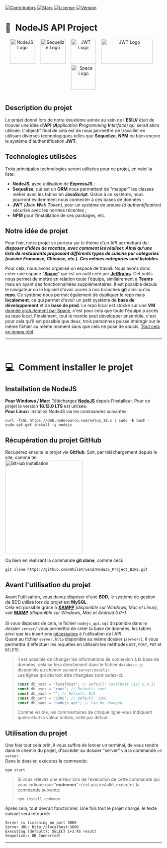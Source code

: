<!-- Badges -->
[![Contributors][contributors-badge]][contributors-wlink]
[![Stars][stars-badge]][stars-wlink]
[![License][license-badge]][license-wlink]
[![Version][version-badge]][version-wlink]

<!-- Project's Part 01 Header -->
# 👋 **NodeJS API Project**
<div align="center">
    <img src="https://i.ibb.co/jrqz45Y/NodeJS.png" alt="NodeJS Logo" width="80" height="80"> 
    <img src="https://i.ibb.co/m4QwyCM/Sequelize.png" alt="Sequelize Logo" 
    width="80" height="80"/> 
    <img src="https://i.ibb.co/rdNn0Lw/JWT.png" alt="JWT Logo" width="80" height="80"/> 
    <img src="https://i.ibb.co/cvHw3dy/NPM.png" alt="JWT Logo" width="165" height="80"/> 
    <img src="https://dashboard.snapcraft.io/site_media/appmedia/2019/12/ezgif.com-gif-maker.png" alt="Space Logo" width="80" height="80">
</div>

<br>

<!-- Project's Part 01 Body -->
## **Description du projet**
Le projet donné lors de notre deuxième année au sein de l'**ESILV** était de trouver une idée d'**API** *(**A**pplication **P**rogramming **I**nterface)* qui serait alors utilisée. L'objectif final de cela est de nous permettre de travailler en utilisant diverses technologiques telles que **Sequelize**, **NPM** ou bien encore le système d'authentification **JWT**.

## **Technologies utilisées**
Trois principales technologies seront utilisées pour ce projet, en voici la liste:
- **NodeJS**, avec utilisation de **ExpressJS** ;
- **Sequelize**, qui est un **ORM** nous permettant de "mapper" les classes métier avec les tables en **JavaScript**. Grâce à ce système, nous pourront évidemment nous connecter à ces bases de données ;
- **JWT** *(**J**son **W**eb **T**oken)*, pour un système de preuve *(d'authentification)* sécurisé avec les normes récentes ;
- **NPM** pour l'installation de ces packages, etc.

## **Notre idée de projet**
Pour finir, notre projet se portera sur le thème d'un API permettant de: ***disposer d'idées de recettes, avec comment les réaliser. Ainsi qu'une liste de restaurants proposant différents types de cuisine par catégories (cuisine Française, Chinoise, etc.). Ces mêmes catégories sont listables***.

Pour cela, nous avons organisé un espace de travail. Nous avons donc créer une espace "**[Space](https://www.jetbrains.com/fr-fr/space/)**" qui est un outil créé par **[JetBrains](https://www.jetbrains.com/)**. Cet outils nous permet de mettre en relation toute l'équipe, similairement à **Teams** mais en ayant des fonctionnalitées supplémentaires. Il est possible depuis le navigateur ou le logiciel d'avoir accès à nos branches **git** ainsi qu'au **repo**. Ce système nous permet également de dupliquer le repo mais **localement**, ce qui permet d'avoir un petit système de **base de développement** et de **base de prod**. Le repo local est stocké sur une **VM** <u>donnée gratuitement par Space</u>, c'est pour cela que toute l'équipe a accès au repo local. Finalement, tout le monde peut développer ensemble, c'est pour cela qu'il est possible que deux, trois personnes puisse intéragir sur le même fichier au même moment sans que cela ne pose de soucis. <u>Tout cela en temps réel</u>.
<hr>

<br>

<!-- Install the project Header -->
# 💻 **Comment installer le projet**

<!-- Project's Part 01 Install Body -->
## **Installation de NodeJS**
**Pour Windows / Mac:** Téléchargez **[NodeJS](https://nodejs.org/en/)** depuis l'installeur. Pour ce projet la version **18.13.0 LTS** est utilisée. <br>
**Pour Linux:** Installez NodeJS via les commandes suivantes: <br>
````properties
curl -fsSL https://deb.nodesource.com/setup_18.x | sudo -E bash -
sudo apt-get install -y nodejs
````

<!-- Project's Part 02 Install Body -->
## **Récupération du projet GitHub**
Récupérez ensuite le projet via **GitHub**.
Soit, par téléchargement depuis le site, comme tel: <br>
<img src="https://raw.githubusercontent.com/Mottie/GitHub-userscripts/master/images/github-download-zip.gif" alt="GitHub Installation" width="250" height="300"> <br>

Ou bien en réalisant la commande **git clone**, comme ceci:
````
git clone https://github.com/Whiletruend/NodeJS_Project_BIN2.git
````

## **Avant l'utilisation du projet**
Avant l'utilisation, vous devez disposer d'une **BDD**, le système de gestion de BDD utilisé lors du projet est **MySQL**. <br>
Cela est possible grâce à **[XAMPP](https://www.apachefriends.org/fr/index.html)** *(disponible sur Windows, Mac et Linux)*,  voir **[MAMP](https://www.apachefriends.org/fr/index.html)** *(disponible sur Windows, Mac et Android 5.0+)*. <br><br>
Si vous disposez de cela, le fichier `nodejs_api.sql` disponible dans le dossier `server/` vous permettra de créer la base de données, les tables ainsi que les insertions <ins>nécessaires</ins> à l'utilisation de l'API.<br>
Quant au fichier `server.http` disponible au même dossier *(`server/`)*, il vous permettra d'effectuer les requêtes en utilisant les méthodes `GET`, `POST`, `PUT` et `DELETE`.

> Il est possible de changer les informations de connexion à la base de données, cela se fera directement dans le fichier `database.js` disponible au chemin suivant `server/models/`. <br>
> Les lignes qui devront être changées sont celles-ci:
> ````js
> const db_host = "localhost"; // Default: localhost (127.0.0.1)
> const db_user = "root"; // Default: root
> const db_pass = ""; // Default: N/A
> const db_port = "3306"; // Default: 3306
> const db_name = "nodejs_api"; // Can be changed
> ````
> Comme visible, les commentaires de chaque ligne vous indiquent quelle était la valeur initiale, celle par défaut. 

## **Utilisation du projet**
Une fois tout cela prêt, il vous suffira de lancer un terminal, de vous rendre dans le chemin du projet, d'accéder au dossier "server" via la commande `cd server`.<br>
Dans le dossier, exécutez la commande: 
```` 
npm start
````

> Si vous relevez une erreur lors de l'exécution de cette commande qui vous indique que "**nodemon**" n'est pas installé, exécutez la commande suivante:
> ````
> npm install nodemon
> ````

Après cela, tout devrait fonctionner. Une fois tout le projet chargé, le texte suivant sera retourné:
````
Server is listening on port 3000
Server URL: http://localhost:3000
Executing (default): SELECT 1+1 AS result
Sequelize:: DB Connected!
````
<hr>

<!-- Markdown Badges Variables -->
[contributors-badge]: https://img.shields.io/github/contributors/Whiletruend/NodeJS_Project_BIN2.svg?style=for-the-badge
[contributors-wlink]: https://github.com/Whiletruend/NodeJS_Project_BIN2/graphs/contributors

[stars-badge]: https://img.shields.io/github/stars/Whiletruend/NodeJS_Project_BIN2.svg?style=for-the-badge
[stars-wlink]: https://github.com/Whiletruend/NodeJS_Project_BIN2/stargazers

[license-badge]: https://img.shields.io/github/license/Whiletruend/NodeJS_Project_BIN2.svg?style=for-the-badge
[license-wlink]: ttps://github.com/Whiletruend/NodeJS_Project_BIN2/blob/master/LICENSE.txt

[version-badge]: https://img.shields.io/badge/Version-v1.0.0-green?style=for-the-badge
[version-wlink]: https://github.com/Whiletruend/NodeJS_Project_BIN2
